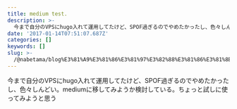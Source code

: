 ```yaml
---
title: medium test.
description: >-
  今まで自分のVPSにhugo入れて運用してたけど、SPOF過ぎるのでやめたかったし、色々しんどい。mediumに移してみようか検討している。ちょっと試しに使ってみようと思う
date: '2017-01-14T07:51:07.687Z'
categories: []
keywords: []
slug: >-
  /@nabetama/blog%E3%81%A9%E3%81%86%E3%81%97%E3%82%88%E3%81%86%E3%81%8B%E6%82%A9%E3%82%80-e667b8b62b7f
---
```


今まで自分のVPSにhugo入れて運用してたけど、SPOF過ぎるのでやめたかったし、色々しんどい。mediumに移してみようか検討している。ちょっと試しに使ってみようと思う
